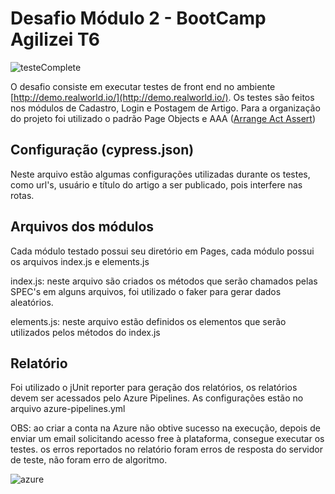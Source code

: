 # Desafio Módulo 2 - BootCamp Agilizei T6

![testeComplete](https://user-images.githubusercontent.com/13247837/125364463-e4296280-e348-11eb-986a-11c37bbf352b.gif)

O desafio consiste em executar testes de front end no ambiente [http://demo.realworld.io/](http://demo.realworld.io/).
Os testes são feitos nos módulos de Cadastro, Login e Postagem de Artigo.
Para a organização do projeto foi utilizado o padrão Page Objects e AAA ([Arrange Act Assert](https://github.com/testdouble/contributing-tests/wiki/Arrange-Act-Assert))

## Configuração (cypress.json)

Neste arquivo estão algumas configurações utilizadas durante os testes, como url's, usuário e título do artigo a ser publicado, pois interfere nas rotas.

## Arquivos dos módulos

Cada módulo testado possui seu diretório em Pages, cada módulo possui os arquivos index.js e elements.js

index.js: neste arquivo são criados os métodos que serão chamados pelas SPEC's
em alguns arquivos, foi utilizado o faker para gerar dados aleatórios.

elements.js: neste arquivo estão definidos os elementos que serão utilizados pelos métodos do index.js

## Relatório

Foi utilizado o jUnit reporter para geração dos relatórios, os relatórios devem ser acessados pelo Azure Pipelines.
As configurações estão no arquivo azure-pipelines.yml

OBS: ao criar a conta na Azure não obtive sucesso na execução, depois de enviar um email solicitando acesso free à plataforma, consegue executar os testes.
os erros reportados no relatório foram erros de resposta do servidor de teste, não foram erro de algoritmo.

![azure](https://user-images.githubusercontent.com/13247837/125363698-7cbee300-e347-11eb-9058-462f519b5a4d.gif)
